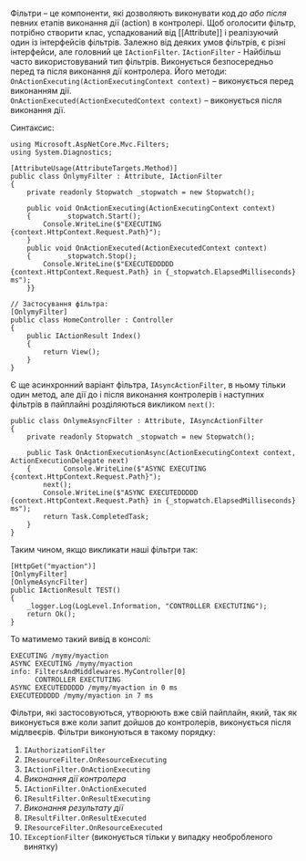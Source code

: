Фільтри – це компоненти, які дозволяють виконувати код _до або після_ певних етапів виконання дії (action) в контролері.
Щоб оголосити фільтр, потрібно створити клас, успадкований від [[Attribute]] і реалізуючий один із інтерфейсів фільтрів.
Залежно від деяких умов фільтрів, є різні інтерфейси, але головний це `IActionFilter`.
`IActionFilter` - Найбільш часто використовуваний тип фільтрів. Виконується безпосередньо перед та після виконання дії контролера.
	Його методи:
	 `OnActionExecuting(ActionExecutingContext context)` – виконується перед виконанням дії.	
	 `OnActionExecuted(ActionExecutedContext context)` – виконується після виконання дії.

Синтаксис:
```
using Microsoft.AspNetCore.Mvc.Filters;
using System.Diagnostics;

[AttributeUsage(AttributeTargets.Method)]  
public class OnlymyFilter : Attribute, IActionFilter  
{  
    private readonly Stopwatch _stopwatch = new Stopwatch();  
  
    public void OnActionExecuting(ActionExecutingContext context)  
    {        _stopwatch.Start();  
        Console.WriteLine($"EXECUTING {context.HttpContext.Request.Path}");  
    }  
    public void OnActionExecuted(ActionExecutedContext context)  
    {        _stopwatch.Stop();  
        Console.WriteLine($"EXECUTEDDDDD {context.HttpContext.Request.Path} in {_stopwatch.ElapsedMilliseconds} ms");  
    }}

// Застосування фільтра:
[OnlymyFilter]
public class HomeController : Controller
{
    public IActionResult Index()
    {
        return View();
    }
}
```

Є ще асинхронний варіант фільтра, `IAsyncActionFilter`, в ньому тільки один метод, але дії до і після виконання контролерів і наступних фільтрів в пайплайні розділяються викликом `next()`:
```
public class OnlymeAsyncFilter : Attribute, IAsyncActionFilter  
{  
    private readonly Stopwatch _stopwatch = new Stopwatch();  
  
    public Task OnActionExecutionAsync(ActionExecutingContext context, ActionExecutionDelegate next)  
    {        Console.WriteLine($"ASYNC EXECUTING {context.HttpContext.Request.Path}");  
        next();        
        Console.WriteLine($"ASYNC EXECUTEDDDDD {context.HttpContext.Request.Path} in {_stopwatch.ElapsedMilliseconds} ms");  
        return Task.CompletedTask;  
    }  
}
```

Таким чином, якщо викликати наші фільтри так:
```
[HttpGet("myaction")]  
[OnlymyFilter]  
[OnlymeAsyncFilter]  
public IActionResult TEST()  
{  
    _logger.Log(LogLevel.Information, "CONTROLLER EXECTUTING");  
    return Ok();  
}
```

То матимемо такий вивід в консолі:
```
EXECUTING /mymy/myaction
ASYNC EXECUTING /mymy/myaction
info: FiltersAndMiddlewares.MyController[0]
      CONTROLLER EXECTUTING
ASYNC EXECUTEDDDDD /mymy/myaction in 0 ms
EXECUTEDDDDD /mymy/myaction in 7 ms
```

Фільтри, які застосовуються, утворюють вже свій пайплайн, який, так як виконується вже коли запит дойшов до контролерів, виконується після мідлвеєрів.
Фільтри виконуються в такому порядку:
1. `IAuthorizationFilter`
2. `IResourceFilter.OnResourceExecuting`
3. `IActionFilter.OnActionExecuting`
4. *Виконання дії контролера*
5. `IActionFilter.OnActionExecuted`
6. `IResultFilter.OnResultExecuting`
7. *Виконання результату дії*
8. `IResultFilter.OnResultExecuted`
9. `IResourceFilter.OnResourceExecuted`
10. `IExceptionFilter` (виконується тільки у випадку необробленого винятку)


